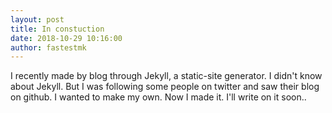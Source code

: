 ```yaml
---
layout: post
title: In constuction
date: 2018-10-29 10:16:00
author: fastestmk
---
```


I recently made by blog through Jekyll, a static-site generator. I didn't know about Jekyll. But I was following some people on twitter and saw their blog on github. I wanted to make my own. Now I made it. I'll write on it soon.. 
